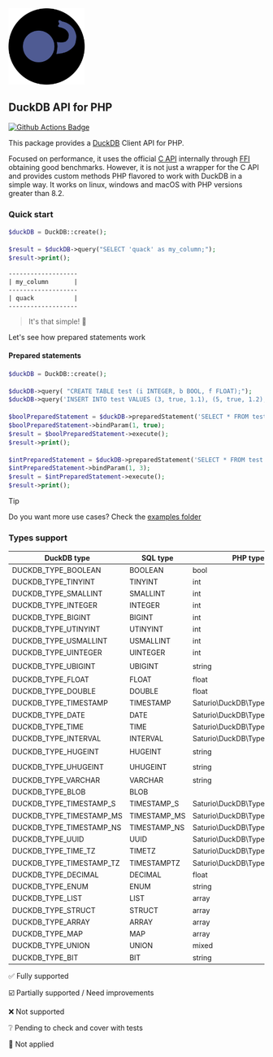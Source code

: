 <img alt="DuckDB logo" src="docs/DuckDB-PHP-logo-noborders.svg" height="150">

## DuckDB API for PHP

[![Github Actions Badge](https://github.com/satur-io/duckdb-php/actions/workflows/php_test.yml/badge.svg?branch=main)](https://github.com/satur-io/duckdb-php/actions)

This package provides a [DuckDB](https://github.com/duckdb/duckdb) Client API for PHP.

Focused on performance, it uses the official [C API](https://duckdb.org/docs/api/c/overview.html) internally through [FFI](https://www.php.net/manual/en/book.ffi.php) obtaining good benchmarks.
However, it is not just a wrapper for the C API and provides custom methods PHP flavored to work with DuckDB in a simple way.
It works on linux, windows and macOS with PHP versions greater than 8.2.

### Quick start

```php
$duckDB = DuckDB::create();

$result = $duckDB->query("SELECT 'quack' as my_column;");
$result->print();
```

```
-------------------
| my_column       |
-------------------
| quack           |
-------------------
```

> It's that simple! :duck:

Let's see how prepared statements work

#### Prepared statements
```php
$duckDB = DuckDB::create();

$duckDB->query( "CREATE TABLE test (i INTEGER, b BOOL, f FLOAT);");
$duckDB->query('INSERT INTO test VALUES (3, true, 1.1), (5, true, 1.2), (3, false, 1.1), (3, null, 1.2);');

$boolPreparedStatement = $duckDB->preparedStatement('SELECT * FROM test WHERE b = $1');
$boolPreparedStatement->bindParam(1, true);
$result = $boolPreparedStatement->execute();
$result->print();

$intPreparedStatement = $duckDB->preparedStatement('SELECT * FROM test WHERE i = ?');
$intPreparedStatement->bindParam(1, 3);
$result = $intPreparedStatement->execute();
$result->print();
```

> [!TIP]
> Do you want more use cases? Check the [examples folder](examples)


### Types support
| DuckDB type                | SQL type     | PHP type                      |          Read           |          Bind           |
|----------------------------|--------------|-------------------------------|:-----------------------:|:-----------------------:|
| DUCKDB_TYPE_BOOLEAN        | BOOLEAN      | bool                          |   :white_check_mark:    |   :white_check_mark:    |
| DUCKDB_TYPE_TINYINT        | TINYINT      | int                           |   :white_check_mark:    |   :white_check_mark:    |
| DUCKDB_TYPE_SMALLINT       | SMALLINT     | int                           |   :white_check_mark:    |   :white_check_mark:    |
| DUCKDB_TYPE_INTEGER        | INTEGER      | int                           |   :white_check_mark:    |   :white_check_mark:    |
| DUCKDB_TYPE_BIGINT         | BIGINT       | int                           |   :white_check_mark:    |   :white_check_mark:    |
| DUCKDB_TYPE_UTINYINT       | UTINYINT     | int                           |   :white_check_mark:    |   :white_check_mark:    |
| DUCKDB_TYPE_USMALLINT      | USMALLINT    | int                           |   :white_check_mark:    |   :white_check_mark:    |
| DUCKDB_TYPE_UINTEGER       | UINTEGER     | int                           |   :white_check_mark:    |   :white_check_mark:    |
| DUCKDB_TYPE_UBIGINT        | UBIGINT      | string                        | :ballot_box_with_check: | :ballot_box_with_check: |
| DUCKDB_TYPE_FLOAT          | FLOAT        | float                         |   :white_check_mark:    |   :white_check_mark:    |
| DUCKDB_TYPE_DOUBLE         | DOUBLE       | float                         |   :white_check_mark:    |   :white_check_mark:    |
| DUCKDB_TYPE_TIMESTAMP      | TIMESTAMP    | Saturio\DuckDB\Type\Timestamp |   :white_check_mark:    |     :grey_question:     |
| DUCKDB_TYPE_DATE           | DATE         | Saturio\DuckDB\Type\Date      |   :white_check_mark:    |     :grey_question:     |
| DUCKDB_TYPE_TIME           | TIME         | Saturio\DuckDB\Type\Time      |   :white_check_mark:    |     :grey_question:     |
| DUCKDB_TYPE_INTERVAL	      | INTERVAL     | Saturio\DuckDB\Type\Interval  |   :white_check_mark:    |     :grey_question:     |
| DUCKDB_TYPE_HUGEINT        | HUGEINT      | string                        | :ballot_box_with_check: |     :grey_question:     |
| DUCKDB_TYPE_UHUGEINT       | UHUGEINT     | string                        | :ballot_box_with_check: |     :grey_question:     |
| DUCKDB_TYPE_VARCHAR        | VARCHAR      | string                        |   :white_check_mark:    |     :grey_question:     |
| DUCKDB_TYPE_BLOB           | BLOB         |                               |           :x:           |     :grey_question:     |
| DUCKDB_TYPE_TIMESTAMP_S    | TIMESTAMP_S  | Saturio\DuckDB\Type\Timestamp |   :white_check_mark:    |     :grey_question:     |
| DUCKDB_TYPE_TIMESTAMP_MS   | TIMESTAMP_MS | Saturio\DuckDB\Type\Timestamp |   :white_check_mark:    |     :grey_question:     |
| DUCKDB_TYPE_TIMESTAMP_NS   | TIMESTAMP_NS | Saturio\DuckDB\Type\Timestamp |   :white_check_mark:    |     :grey_question:     |
| DUCKDB_TYPE_UUID           | UUID         | Saturio\DuckDB\Type\UUID      |   :white_check_mark:    |     :grey_question:     |
| DUCKDB_TYPE_TIME_TZ        | TIMETZ       | Saturio\DuckDB\Type\Time      |   :white_check_mark:    |     :grey_question:     |
| DUCKDB_TYPE_TIMESTAMP_TZ   | TIMESTAMPTZ  | Saturio\DuckDB\Type\Timestamp |   :white_check_mark:    |     :grey_question:     |
| DUCKDB_TYPE_DECIMAL        | DECIMAL      | float                         |   :white_check_mark:    |     :grey_question:     |
| DUCKDB_TYPE_ENUM           | ENUM         | string                        |   :white_check_mark:    |  :small_blue_diamond:   |
| DUCKDB_TYPE_LIST           | LIST         | array                         |   :white_check_mark:    |  :small_blue_diamond:   |
| DUCKDB_TYPE_STRUCT         | STRUCT       | array                         |   :white_check_mark:    |  :small_blue_diamond:   |
| DUCKDB_TYPE_ARRAY          | ARRAY        | array                         |   :white_check_mark:    |  :small_blue_diamond:   |
| DUCKDB_TYPE_MAP            | MAP          | array                         |   :white_check_mark:    |  :small_blue_diamond:   |
| DUCKDB_TYPE_UNION          | UNION        | mixed                         |   :white_check_mark:    |  :small_blue_diamond:   |
| DUCKDB_TYPE_BIT            | BIT          | string                        |           :x:           |  :small_blue_diamond:   |

:white_check_mark: Fully supported

:ballot_box_with_check: Partially supported / Need improvements

:x: Not supported

:grey_question: Pending to check and cover with tests

:small_blue_diamond: Not applied
